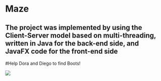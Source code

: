 # Maze
The project was implemented by using the Client-Server model based on multi-threading, written in Java for the back-end side, and JavaFX code for the front-end side
----------------------------------------
#Help Dora and Diego to find Boots!

<img src="https://res.cloudinary.com/dfgjujaok/image/upload/v1613388480/Screenshot_5_f1uxrb.jpg"   />
